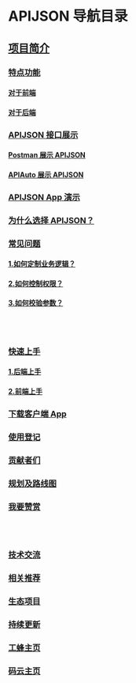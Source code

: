 # APIJSON 导航目录
## [项目简介](/README.md#--apijson)

### [特点功能](/README.md#%E7%89%B9%E7%82%B9%E5%8A%9F%E8%83%BD)
#### [对于前端](/README.md#%E7%89%B9%E7%82%B9%E5%8A%9F%E8%83%BD)
#### [对于后端](https://github.com/Tencent/APIJSON#%E5%AF%B9%E4%BA%8E%E5%90%8E%E7%AB%AF)

### [APIJSON 接口展示](https://github.com/Tencent/APIJSON#apijson-%E6%8E%A5%E5%8F%A3%E5%B1%95%E7%A4%BA)
#### [Postman 展示 APIJSON](https://github.com/Tencent/APIJSON#postman-%E5%B1%95%E7%A4%BA-apijson)
#### [APIAuto 展示 APIJSON](https://github.com/Tencent/APIJSON#apiauto-%E5%B1%95%E7%A4%BA-apijson)

### [APIJSON App 演示](https://github.com/Tencent/APIJSON#apijson-app-%E6%BC%94%E7%A4%BA)

### [为什么选择 APIJSON？](/README.md#%E7%89%B9%E7%82%B9%E5%8A%9F%E8%83%BD)

### [常见问题](https://github.com/Tencent/APIJSON#%E4%B8%BA%E4%BB%80%E4%B9%88%E9%80%89%E6%8B%A9-apijson)
#### [1.如何定制业务逻辑？](https://github.com/Tencent/APIJSON#1%E5%A6%82%E4%BD%95%E5%AE%9A%E5%88%B6%E4%B8%9A%E5%8A%A1%E9%80%BB%E8%BE%91)
#### [2.如何控制权限？](https://github.com/Tencent/APIJSON#2%E5%A6%82%E4%BD%95%E6%8E%A7%E5%88%B6%E6%9D%83%E9%99%90)
#### [3.如何校验参数？](https://github.com/Tencent/APIJSON#3%E5%A6%82%E4%BD%95%E6%A0%A1%E9%AA%8C%E5%8F%82%E6%95%B0)

<br /><br />

### [快速上手](https://github.com/Tencent/APIJSON#%E5%BF%AB%E9%80%9F%E4%B8%8A%E6%89%8B)
#### [1.后端上手](https://github.com/Tencent/APIJSON#1%E5%90%8E%E7%AB%AF%E4%B8%8A%E6%89%8B)
#### [2.前端上手](https://github.com/Tencent/APIJSON#2%E5%89%8D%E7%AB%AF%E4%B8%8A%E6%89%8B)

### [下载客户端 App](https://github.com/Tencent/APIJSON#%E4%B8%8B%E8%BD%BD%E5%AE%A2%E6%88%B7%E7%AB%AF-app)

### [使用登记](https://github.com/Tencent/APIJSON#%E4%BD%BF%E7%94%A8%E7%99%BB%E8%AE%B0)

### [贡献者们](https://github.com/Tencent/APIJSON#%E8%B4%A1%E7%8C%AE%E8%80%85%E4%BB%AC)

### [规划及路线图](https://github.com/Tencent/APIJSON#%E8%A7%84%E5%88%92%E5%8F%8A%E8%B7%AF%E7%BA%BF%E5%9B%BE)

### [我要赞赏](https://github.com/Tencent/APIJSON#%E6%88%91%E8%A6%81%E8%B5%9E%E8%B5%8F)

<br /><br />

### [技术交流](https://github.com/Tencent/APIJSON#%E6%8A%80%E6%9C%AF%E4%BA%A4%E6%B5%81)

### [相关推荐](https://github.com/Tencent/APIJSON#%E7%9B%B8%E5%85%B3%E6%8E%A8%E8%8D%90)

### [生态项目](https://github.com/Tencent/APIJSON#%E7%94%9F%E6%80%81%E9%A1%B9%E7%9B%AED)

### [持续更新](https://github.com/Tencent/APIJSON#%E6%8C%81%E7%BB%AD%E6%9B%B4%E6%96%B0)

### [工蜂主页](https://github.com/Tencent/APIJSON#%E5%B7%A5%E8%9C%82%E4%B8%BB%E9%A1%B5)

### [码云主页](https://github.com/Tencent/APIJSON#%E7%A0%81%E4%BA%91%E4%B8%BB%E9%A1%B5)

